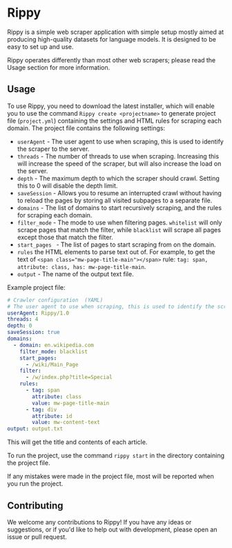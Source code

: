 # Rippy

Rippy is a simple web scraper application with simple setup mostly aimed at producing high-quality datasets for language models. It is designed to be easy to set up and use.

Rippy operates differently than most other web scrapers; please read the Usage section for more information. 

## Usage

To use Rippy, you need to download the latest installer, which will enable you to use the command `Rippy create <projectname>` to
generate project file (`project.yml`) containing the settings and HTML rules for scraping each domain. The project file contains the following settings:

* `userAgent` - The user agent to use when scraping, this is used to identify the scraper to the server.
* `threads` - The number of threads to use when scraping. Increasing this will increase the speed of the scraper, but will also increase the load on the server.
* `depth` - The maximum depth to which the scraper should crawl. Setting this to 0 will disable the depth limit.
* `saveSession` - Allows you to resume an interrupted crawl without having to reload the pages by storing all visited subpages to a separate file.
* `domains` - The list of domains to start recursively scraping, and the rules for scraping each domain.
* `filter_mode` - The mode to use when filtering pages. `whitelist` will only scrape pages that match the filter, while `blacklist` will scrape all pages except those that match the filter.
* `start_pages ` - The list of pages to start scraping from on the domain.
* `rules` the HTML elements to parse text out of. For example, to get the text of `<span class="mw-page-title-main"></span>` rule: `tag: span, attribute: class, has: mw-page-title-main`.
* `output` - The name of the output text file.

Example project file:

```yml
# Crawler configuration  (YAML)
# The user agent to use when scraping, this is used to identify the scraper to the server.
userAgent: Rippy/1.0
threads: 4
depth: 0
saveSession: true
domains:
  - domain: en.wikipedia.com
    filter_mode: blacklist
    start_pages:
      - /wiki/Main_Page
    filter:
      - /w/index.php?title=Special
    rules:
      - tag: span
        attribute: class
        value: mw-page-title-main
      - tag: div
        attribute: id
        value: mw-content-text
output: output.txt
```

This will get the title and contents of each article.

To run the project, use the command `rippy start` in the directory containing the project file.

If any mistakes were made in the project file, most will be reported when you run the project.

## Contributing

We welcome any contributions to Rippy! If you have any ideas or suggestions, or if you'd like to help out with development, please open an issue or pull request.

